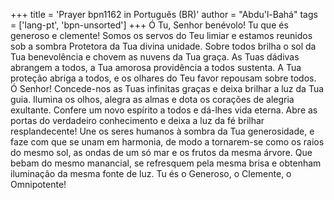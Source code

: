 +++
title = 'Prayer bpn1162 in Português (BR)'
author = "Abdu'l-Bahá"
tags = ['lang-pt', 'bpn-unsorted']
+++
Ó Tu, Senhor benévolo! Tu que és generoso e clemente! Somos os servos do Teu limiar e estamos reunidos sob a sombra Protetora da Tua divina unidade. Sobre todos brilha o sol da Tua benevolência e chovem as nuvens da Tua graça. As Tuas dádivas abrangem a todos, a Tua amorosa providência a todos sustenta. A Tua proteção abriga a todos, e os olhares do Teu favor repousam sobre todos. Ó Senhor! Concede-nos as Tuas infinitas graças e deixa brilhar a luz da Tua guia. Ilumina os olhos, alegra as almas e dota os corações de alegria exultante. Confere um novo espírito a todos e dá-lhes vida eterna. Abre as portas do verdadeiro conhecimento e deixa a luz da fé brilhar resplandecente! Une os seres humanos à sombra da Tua generosidade, e faze com que se unam em harmonia, de modo a tornarem-se como os raios do mesmo sol, as ondas de um só mar e os frutos da mesma árvore. Que bebam do mesmo manancial, se refresquem pela mesma brisa e obtenham iluminação da mesma fonte de luz. Tu és o Generoso, o Clemente, o Omnipotente!
